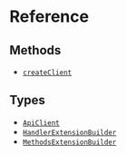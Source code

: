 # Reference

## Methods

- [`createClient`](/reference/create-client)

## Types

- [`ApiClient`](/reference/api-client)
- [`HandlerExtensionBuilder`](/reference/handler-extension-builder)
- [`MethodsExtensionBuilder`](/reference/methods-extension-builder)
